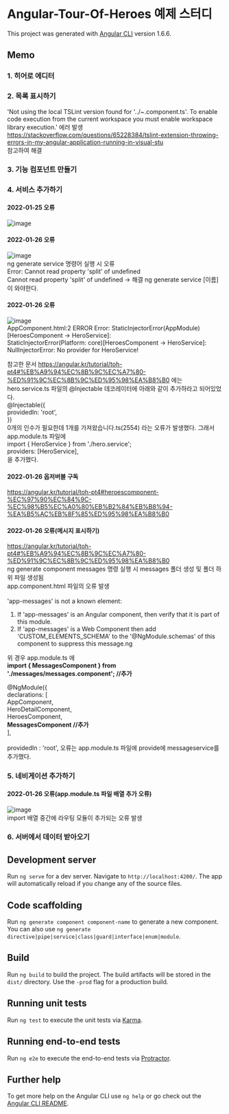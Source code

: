 # Angular-Tour-Of-Heroes 예제 스터디

This project was generated with [Angular CLI](https://github.com/angular/angular-cli) version 1.6.6.

## Memo

### 1. 히어로 에디터
### 2. 목록 표시하기

'Not using the local TSLint version found for '../~.component.ts'. To enable code execution from the current workspace you must enable workspace library execution.' 에러 발생</br>
https://stackoverflow.com/questions/65228384/tslint-extension-throwing-errors-in-my-angular-application-running-in-visual-stu</br>참고하여 해결
### 3. 기능 컴포넌트 만들기
### 4. 서비스 추가하기

#### 2022-01-25 오류
![image](https://user-images.githubusercontent.com/80866883/150944288-ddf23577-4704-41a9-8cee-20ee9bab717a.png)

#### 2022-01-26 오류</br>
![image](https://user-images.githubusercontent.com/80866883/151084808-63967f7a-dd4b-4319-a660-d77e5d9014e3.png)</br>
ng generate service 명령어 실행 시 오류</br>
Error: Cannot read property 'split' of undefined</br>
Cannot read property 'split' of undefined
-> 해결 ng generate service [이름] 이 와야한다.

#### 2022-01-26 오류</br>
![image](https://user-images.githubusercontent.com/80866883/151089337-23f0c964-cca1-4d79-9402-4e3cc8fdad79.png)</br>
AppComponent.html:2 ERROR Error: StaticInjectorError(AppModule)[HeroesComponent -> HeroService]: </br>
  StaticInjectorError(Platform: core)[HeroesComponent -> HeroService]: </br>
    NullInjectorError: No provider for HeroService!</br>
    
참고한 문서 https://angular.kr/tutorial/toh-pt4#%EB%A9%94%EC%8B%9C%EC%A7%80-%ED%91%9C%EC%8B%9C%ED%95%98%EA%B8%B0 에는 hero.service.ts 파일의 @Injectable 데코레이터에 아래와 같이 추가하라고 되어있었다.</br>
@Injectable({</br>
  providedIn: 'root',</br>
})</br>
0개의 인수가 필요한데 1개를 가져왔습니다.ts(2554) 라는 오류가 발생했다.
그래서 app.module.ts 파일에</br>
import { HeroService } from './hero.service'; </br>
providers: [HeroService], </br>
을 추가했다.

#### 2022-01-26 옵저버블 구독
https://angular.kr/tutorial/toh-pt4#heroescomponent-%EC%97%90%EC%84%9C-%EC%98%B5%EC%A0%80%EB%B2%84%EB%B8%94-%EA%B5%AC%EB%8F%85%ED%95%98%EA%B8%B0

#### 2022-01-26 오류(메시지 표시하기)</br>
https://angular.kr/tutorial/toh-pt4#%EB%A9%94%EC%8B%9C%EC%A7%80-%ED%91%9C%EC%8B%9C%ED%95%98%EA%B8%B0</br>
ng generate component messages 명령 실행 시 messages 폴더 생성 및 폴더 하위 파일 생성됨</br>
app.component.html 파일의 오류 발생</br>
<app-messages></app-messages></br>
'app-messages' is not a known element:</br>
1. If 'app-messages' is an Angular component, then verify that it is part of this module.</br>
2. If 'app-messages' is a Web Component then add 'CUSTOM_ELEMENTS_SCHEMA' to the '@NgModule.schemas' of this component to suppress this message.ng</br>

위 경우 app.module.ts 에 </br>
**import { MessagesComponent } from './messages/messages.component'; //추가 </br>**

@NgModule({</br>
  declarations: [</br>
    AppComponent,</br>
    HeroDetailComponent,</br>
    HeroesComponent,</br>
    **MessagesComponent //추가** </br>
  ],</br>  
providedIn : 'root', 오류는 app.module.ts 파일에 provide에 messageservice를 추가했다.

### 5. 네비게이션 추가하기
#### 2022-01-26 오류(app.module.ts 파일 배열 추가 오류)</br>
![image](https://user-images.githubusercontent.com/80866883/151104343-8b184620-b51f-4745-a5c5-9c2747749b2f.png)</br>
import 배열 중간에 라우팅 모듈이 추가되는 오류 발생


### 6. 서버에서 데이터 받아오기


## Development server

Run `ng serve` for a dev server. Navigate to `http://localhost:4200/`. The app will automatically reload if you change any of the source files.

## Code scaffolding

Run `ng generate component component-name` to generate a new component. You can also use `ng generate directive|pipe|service|class|guard|interface|enum|module`.

## Build

Run `ng build` to build the project. The build artifacts will be stored in the `dist/` directory. Use the `-prod` flag for a production build.

## Running unit tests

Run `ng test` to execute the unit tests via [Karma](https://karma-runner.github.io).

## Running end-to-end tests

Run `ng e2e` to execute the end-to-end tests via [Protractor](http://www.protractortest.org/).

## Further help

To get more help on the Angular CLI use `ng help` or go check out the [Angular CLI README](https://github.com/angular/angular-cli/blob/master/README.md).
